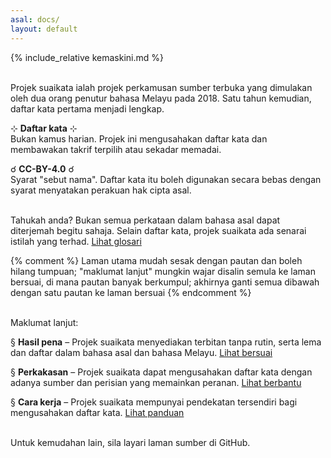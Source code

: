 ```yaml
---
asal: docs/
layout: default
---
```

{% include_relative kemaskini.md %}

&nbsp;  
Projek suaikata ialah projek perkamusan sumber terbuka yang
dimulakan oleh dua orang penutur bahasa Melayu pada 2018.
Satu tahun kemudian, daftar kata pertama menjadi lengkap.

&#8889; **Daftar kata** &#8889;  
Bukan kamus harian. Projek ini mengusahakan daftar kata dan
membawakan takrif terpilih atau sekadar memadai.

&#9740; **CC-BY-4.0** &#9740;  
Syarat "sebut nama". Daftar kata itu boleh digunakan secara
bebas dengan syarat menyatakan perakuan hak cipta asal.

&nbsp;  
Tahukah anda? Bukan semua perkataan dalam bahasa asal dapat
diterjemah begitu sahaja. Selain daftar kata, projek suaikata
ada senarai istilah yang terhad.
[Lihat glosari](glosari.md)

{% comment %}
Laman utama mudah sesak dengan pautan dan boleh hilang
tumpuan; "maklumat lanjut" mungkin wajar disalin semula ke
laman bersuai, di mana pautan banyak berkumpul; akhirnya
ganti semua dibawah dengan satu pautan ke laman bersuai
{% endcomment %}

&nbsp;  
Maklumat lanjut:

&sect; **Hasil pena**
&ndash; Projek suaikata menyediakan terbitan tanpa rutin,
serta lema dan daftar dalam bahasa asal dan bahasa Melayu.
[Lihat bersuai](bersuai.md)

&sect; **Perkakasan**
&ndash; Projek suaikata dapat mengusahakan daftar kata
dengan adanya sumber dan perisian yang memainkan peranan.
[Lihat berbantu](berbantu.md)

&sect; **Cara kerja**
&ndash; Projek suaikata mempunyai pendekatan tersendiri bagi
mengusahakan daftar kata.
[Lihat panduan](panduan/index.md)

&nbsp;  
Untuk kemudahan lain, sila layari laman sumber di GitHub.
